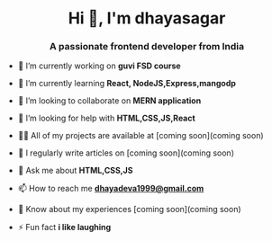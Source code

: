 <h1 align="center">Hi 👋, I'm dhayasagar</h1>
<h3 align="center">A passionate frontend developer from India</h3>

- 🔭 I’m currently working on **guvi FSD course**

- 🌱 I’m currently learning **React, NodeJS,Express,mangodp**

- 👯 I’m looking to collaborate on **MERN application**

- 🤝 I’m looking for help with **HTML,CSS,JS,React**

- 👨‍💻 All of my projects are available at [coming soon](coming soon)

- 📝 I regularly write articles on [coming soon](coming soon)

- 💬 Ask me about **HTML,CSS,JS**

- 📫 How to reach me **dhayadeva1999@gmail.com**

- 📄 Know about my experiences [coming soon](coming soon)

- ⚡ Fun fact **i like laughing**


